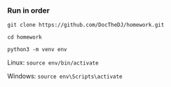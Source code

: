 ### Run in order

`git clone https://github.com/DocTheDJ/homework.git`

`cd homework`

`python3 -m venv env`

Linux: `source env/bin/activate`

Windows: `source env\Scripts\activate`